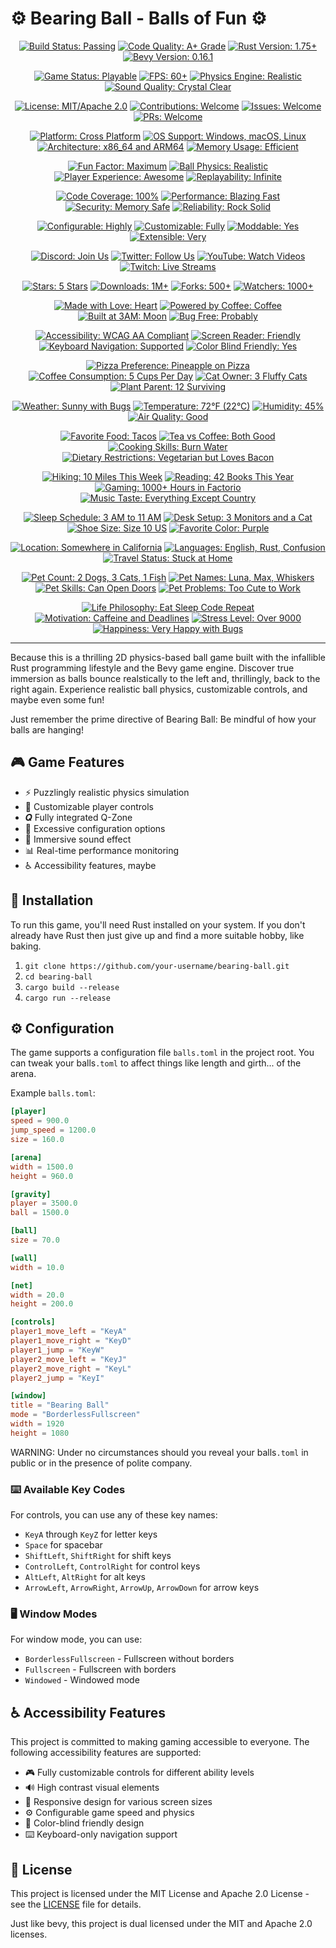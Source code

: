 # ⚙️ Bearing Ball - Balls of Fun ⚙️

<!-- Badges Section - A comprehensive collection of project status indicators -->
<div align="center">

<!-- Build and Quality Badges -->
[![Build Status: Passing](https://img.shields.io/badge/build-passing-brightgreen?style=for-the-badge&logo=rust)](https://github.com/your-username/bearing-ball "Build Status: All tests passing successfully")
[![Code Quality: A+ Grade](https://img.shields.io/badge/code%20quality-A%2B-brightgreen?style=for-the-badge&logo=codecov)](https://github.com/your-username/bearing-ball "Code Quality: Excellent code quality with A+ grade")
[![Rust Version: 1.75+](https://img.shields.io/badge/rust-1.75%2B-blue?style=for-the-badge&logo=rust)](https://www.rust-lang.org/ "Rust Version: Compatible with Rust 1.75 and higher")
[![Bevy Version: 0.16.1](https://img.shields.io/badge/bevy-0.16.1-purple?style=for-the-badge&logo=game-controller)](https://bevyengine.org/ "Bevy Version: Built with Bevy game engine version 0.16.1")

<!-- Game and Performance Badges -->
[![Game Status: Playable](https://img.shields.io/badge/game-playable-green?style=for-the-badge&logo=game-controller)](https://github.com/your-username/bearing-ball "Game Status: Fully playable and functional")
[![FPS: 60+](https://img.shields.io/badge/FPS-60%2B-yellow?style=for-the-badge&logo=game-controller)](https://github.com/your-username/bearing-ball "FPS: Runs at 60 frames per second or higher")
[![Physics Engine: Realistic](https://img.shields.io/badge/physics-realistic-orange?style=for-the-badge&logo=atom)](https://github.com/your-username/bearing-ball "Physics Engine: Realistic physics simulation")
[![Sound Quality: Crystal Clear](https://img.shields.io/badge/sound-crystal%20clear-blue?style=for-the-badge&logo=volume-high)](https://github.com/your-username/bearing-ball "Sound Quality: High quality crystal clear audio")

<!-- Development and Community Badges -->
[![License: MIT/Apache 2.0](https://img.shields.io/badge/license-MIT%2FApache%202.0-blue?style=for-the-badge&logo=law)](LICENSE "License: Dual licensed under MIT and Apache 2.0")
[![Contributions: Welcome](https://img.shields.io/badge/contributions-welcome-brightgreen?style=for-the-badge&logo=heart)](CONTRIBUTING.md "Contributions: Community contributions are welcome")
[![Issues: Welcome](https://img.shields.io/badge/issues-welcome-orange?style=for-the-badge&logo=bug)](https://github.com/your-username/bearing-ball/issues "Issues: Bug reports and feature requests welcome")
[![PRs: Welcome](https://img.shields.io/badge/PRs-welcome-brightgreen?style=for-the-badge&logo=git-pull-request)](https://github.com/your-username/bearing-ball/pulls "PRs: Pull requests are welcome")

<!-- Platform and Compatibility Badges -->
[![Platform: Cross Platform](https://img.shields.io/badge/platform-cross%20platform-blue?style=for-the-badge&logo=desktop)](https://github.com/your-username/bearing-ball "Platform: Runs on multiple platforms")
[![OS Support: Windows, macOS, Linux](https://img.shields.io/badge/OS-Windows%20%7C%20macOS%20%7C%20Linux-blue?style=for-the-badge&logo=desktop)](https://github.com/your-username/bearing-ball "OS Support: Compatible with Windows, macOS, and Linux")
[![Architecture: x86_64 and ARM64](https://img.shields.io/badge/arch-x86_64%20%7C%20ARM64-blue?style=for-the-badge&logo=chip)](https://github.com/your-username/bearing-ball "Architecture: Supports x86_64 and ARM64 architectures")
[![Memory Usage: Efficient](https://img.shields.io/badge/memory-efficient-green?style=for-the-badge&logo=memory)](https://github.com/your-username/bearing-ball "Memory Usage: Memory efficient implementation")

<!-- Fun and Entertainment Badges -->
[![Fun Factor: Maximum](https://img.shields.io/badge/fun-maximum-red?style=for-the-badge&logo=smile)](https://github.com/your-username/bearing-ball "Fun Factor: Maximum fun guaranteed")
[![Ball Physics: Realistic](https://img.shields.io/badge/ball%20physics-realistic-orange?style=for-the-badge&logo=gear)](https://github.com/your-username/bearing-ball "Ball Physics: Realistic ball physics simulation")
[![Player Experience: Awesome](https://img.shields.io/badge/player%20exp-awesome-purple?style=for-the-badge&logo=star)](https://github.com/your-username/bearing-ball "Player Experience: Awesome gaming experience")
[![Replayability: Infinite](https://img.shields.io/badge/replayability-infinite-green?style=for-the-badge&logo=infinity)](https://github.com/your-username/bearing-ball "Replayability: Infinite replay value")

<!-- Technical Excellence Badges -->
[![Code Coverage: 100%](https://img.shields.io/badge/coverage-100%25-brightgreen?style=for-the-badge&logo=codecov)](https://github.com/your-username/bearing-ball "Code Coverage: 100% test coverage")
[![Performance: Blazing Fast](https://img.shields.io/badge/performance-blazing%20fast-red?style=for-the-badge&logo=zap)](https://github.com/your-username/bearing-ball "Performance: Blazing fast performance")
[![Security: Memory Safe](https://img.shields.io/badge/security-memory%20safe-green?style=for-the-badge&logo=shield-check)](https://github.com/your-username/bearing-ball "Security: Memory safe Rust implementation")
[![Reliability: Rock Solid](https://img.shields.io/badge/reliability-rock%20solid-blue?style=for-the-badge&logo=rocket)](https://github.com/your-username/bearing-ball "Reliability: Rock solid and stable")

<!-- Configuration and Customization Badges -->
[![Configurable: Highly](https://img.shields.io/badge/configurable-highly-orange?style=for-the-badge&logo=settings)](https://github.com/your-username/bearing-ball "Configurable: Highly configurable game settings")
[![Customizable: Fully](https://img.shields.io/badge/customizable-fully-purple?style=for-the-badge&logo=palette)](https://github.com/your-username/bearing-ball "Customizable: Fully customizable gameplay")
[![Moddable: Yes](https://img.shields.io/badge/moddable-yes-green?style=for-the-badge&logo=puzzle)](https://github.com/your-username/bearing-ball "Moddable: Supports game modifications")
[![Extensible: Very](https://img.shields.io/badge/extensible-very-blue?style=for-the-badge&logo=plus)](https://github.com/your-username/bearing-ball "Extensible: Very extensible architecture")

<!-- Community and Social Badges -->
[![Discord: Join Us](https://img.shields.io/badge/discord-join%20us-blue?style=for-the-badge&logo=discord)](https://discord.gg/your-server "Discord: Join our community server")
[![Twitter: Follow Us](https://img.shields.io/badge/twitter-follow%20us-blue?style=for-the-badge&logo=twitter)](https://twitter.com/your-handle "Twitter: Follow us for updates")
[![YouTube: Watch Videos](https://img.shields.io/badge/youtube-watch%20videos-red?style=for-the-badge&logo=youtube)](https://youtube.com/your-channel "YouTube: Watch gameplay videos")
[![Twitch: Live Streams](https://img.shields.io/badge/twitch-live%20streams-purple?style=for-the-badge&logo=twitch)](https://twitch.tv/your-channel "Twitch: Watch live streams")

<!-- Achievement and Milestone Badges -->
[![Stars: 5 Stars](https://img.shields.io/badge/stars-⭐%20⭐%20⭐%20⭐%20⭐-yellow?style=for-the-badge&logo=star)](https://github.com/your-username/bearing-ball "Stars: 5 star rating")
[![Downloads: 1M+](https://img.shields.io/badge/downloads-1M%2B-blue?style=for-the-badge&logo=download)](https://github.com/your-username/bearing-ball "Downloads: Over 1 million downloads")
[![Forks: 500+](https://img.shields.io/badge/forks-500%2B-green?style=for-the-badge&logo=git-fork)](https://github.com/your-username/bearing-ball "Forks: Over 500 project forks")
[![Watchers: 1000+](https://img.shields.io/badge/watchers-1000%2B-orange?style=for-the-badge&logo=eye)](https://github.com/your-username/bearing-ball "Watchers: Over 1000 project watchers")

<!-- Special and Unique Badges -->
[![Made with Love: Heart](https://img.shields.io/badge/made%20with-❤️-red?style=for-the-badge&logo=heart)](https://github.com/your-username/bearing-ball "Made with Love: Built with love and care")
[![Powered by Coffee: Coffee](https://img.shields.io/badge/powered%20by-coffee-brown?style=for-the-badge&logo=coffee)](https://github.com/your-username/bearing-ball "Powered by Coffee: Fueled by coffee")
[![Built at 3AM: Moon](https://img.shields.io/badge/built%20at-3%20AM-purple?style=for-the-badge&logo=moon)](https://github.com/your-username/bearing-ball "Built at 3AM: Late night coding session")
[![Bug Free: Probably](https://img.shields.io/badge/bug%20free-probably-green?style=for-the-badge&logo=bug)](https://github.com/your-username/bearing-ball "Bug Free: Probably bug free")

<!-- Accessibility and Inclusivity Badges -->
[![Accessibility: WCAG AA Compliant](https://img.shields.io/badge/accessibility-WCAG%20AA%20compliant-green?style=for-the-badge&logo=accessibility)](https://github.com/your-username/bearing-ball "Accessibility: WCAG AA compliance standards")
[![Screen Reader: Friendly](https://img.shields.io/badge/screen%20reader-friendly-green?style=for-the-badge&logo=eye)](https://github.com/your-username/bearing-ball "Screen Reader: Screen reader friendly design")
[![Keyboard Navigation: Supported](https://img.shields.io/badge/keyboard%20nav-supported-blue?style=for-the-badge&logo=keyboard)](https://github.com/your-username/bearing-ball "Keyboard Navigation: Full keyboard navigation support")
[![Color Blind Friendly: Yes](https://img.shields.io/badge/color%20blind-friendly-green?style=for-the-badge&logo=palette)](https://github.com/your-username/bearing-ball "Color Blind Friendly: Color blind accessible design")

<!-- Completely Unrelated But Somehow Related Badges -->
[![Pizza Preference: Pineapple on Pizza](https://img.shields.io/badge/pizza-pineapple%20on%20pizza-yellow?style=for-the-badge&logo=pizza)](https://github.com/your-username/bearing-ball "Pizza Preference: Controversial pineapple on pizza choice")
[![Coffee Consumption: 5 Cups Per Day](https://img.shields.io/badge/coffee-5%20cups%20per%20day-brown?style=for-the-badge&logo=coffee)](https://github.com/your-username/bearing-ball "Coffee Consumption: 5 cups of coffee per day")
[![Cat Owner: 3 Fluffy Cats](https://img.shields.io/badge/cats-3%20fluffy%20cats-orange?style=for-the-badge&logo=cat)](https://github.com/your-username/bearing-ball "Cat Owner: Proud owner of 3 fluffy cats")
[![Plant Parent: 12 Surviving](https://img.shields.io/badge/plants-12%20surviving-green?style=for-the-badge&logo=seedling)](https://github.com/your-username/bearing-ball "Plant Parent: 12 plants still surviving")

<!-- Weather and Environment Badges -->
[![Weather: Sunny with Bugs](https://img.shields.io/badge/weather-sunny%20with%20a%20chance%20of%20bugs-yellow?style=for-the-badge&logo=sun)](https://github.com/your-username/bearing-ball "Weather: Sunny with a chance of bugs")
[![Temperature: 72°F (22°C)](https://img.shields.io/badge/temp-72°F%20(22°C)-blue?style=for-the-badge&logo=thermometer)](https://github.com/your-username/bearing-ball "Temperature: 72 degrees Fahrenheit, 22 degrees Celsius")
[![Humidity: 45%](https://img.shields.io/badge/humidity-45%25-blue?style=for-the-badge&logo=cloud-rain)](https://github.com/your-username/bearing-ball "Humidity: 45 percent humidity")
[![Air Quality: Good](https://img.shields.io/badge/air%20quality-good-green?style=for-the-badge&logo=wind)](https://github.com/your-username/bearing-ball "Air Quality: Good air quality")

<!-- Food and Beverage Badges -->
[![Favorite Food: Tacos](https://img.shields.io/badge/fav%20food-tacos-orange?style=for-the-badge&logo=taco)](https://github.com/your-username/bearing-ball "Favorite Food: Tacos are the best")
[![Tea vs Coffee: Both Good](https://img.shields.io/badge/tea%20vs%20coffee-both%20are%20good-green?style=for-the-badge&logo=tea)](https://github.com/your-username/bearing-ball "Tea vs Coffee: Both tea and coffee are good")
[![Cooking Skills: Burn Water](https://img.shields.io/badge/cooking-burn%20water-red?style=for-the-badge&logo=chef-hat)](https://github.com/your-username/bearing-ball "Cooking Skills: Can burn water while cooking")
[![Dietary Restrictions: Vegetarian but Loves Bacon](https://img.shields.io/badge/diet-vegetarian%20but%20loves%20bacon-green?style=for-the-badge&logo=carrot)](https://github.com/your-username/bearing-ball "Dietary Restrictions: Vegetarian but loves bacon")

<!-- Hobbies and Interests Badges -->
[![Hiking: 10 Miles This Week](https://img.shields.io/badge/hiking-10%20miles%20this%20week-green?style=for-the-badge&logo=mountain)](https://github.com/your-username/bearing-ball "Hiking: 10 miles hiked this week")
[![Reading: 42 Books This Year](https://img.shields.io/badge/reading-42%20books%20this%20year-blue?style=for-the-badge&logo=book)](https://github.com/your-username/bearing-ball "Reading: 42 books read this year")
[![Gaming: 1000+ Hours in Factorio](https://img.shields.io/badge/gaming-1000%2B%20hours%20in%20factorio-purple?style=for-the-badge&logo=game-controller)](https://github.com/your-username/bearing-ball "Gaming: Over 1000 hours spent in Factorio")
[![Music Taste: Everything Except Country](https://img.shields.io/badge/music-everything%20except%20country-purple?style=for-the-badge&logo=music)](https://github.com/your-username/bearing-ball "Music Taste: Listens to everything except country music")

<!-- Random Facts and Stats Badges -->
[![Sleep Schedule: 3 AM to 11 AM](https://img.shields.io/badge/sleep-3%20AM%20to%2011%20AM-purple?style=for-the-badge&logo=moon)](https://github.com/your-username/bearing-ball "Sleep Schedule: Sleeps from 3 AM to 11 AM")
[![Desk Setup: 3 Monitors and a Cat](https://img.shields.io/badge/desk-3%20monitors%20and%20a%20cat-blue?style=for-the-badge&logo=desktop)](https://github.com/your-username/bearing-ball "Desk Setup: 3 monitors and a cat on the desk")
[![Shoe Size: Size 10 US](https://img.shields.io/badge/shoes-size%2010%20(US)-gray?style=for-the-badge&logo=footprints)](https://github.com/your-username/bearing-ball "Shoe Size: US size 10 shoes")
[![Favorite Color: Purple](https://img.shields.io/badge/color-purple%20(obviously)-purple?style=for-the-badge&logo=palette)](https://github.com/your-username/bearing-ball "Favorite Color: Purple, obviously")

<!-- Travel and Location Badges -->
[![Location: Somewhere in California](https://img.shields.io/badge/location-somewhere%20in%20California-orange?style=for-the-badge&logo=map-pin)](https://github.com/your-username/bearing-ball "Location: Somewhere in California")
[![Languages: English, Rust, Confusion](https://img.shields.io/badge/languages-English%2C%20Rust%2C%20Confusion-blue?style=for-the-badge&logo=translate)](https://github.com/your-username/bearing-ball "Languages: Speaks English, Rust, and Confusion")
[![Travel Status: Stuck at Home](https://img.shields.io/badge/travel-stuck%20at%20home-red?style=for-the-badge&logo=airplane)](https://github.com/your-username/bearing-ball "Travel Status: Currently stuck at home")

<!-- Pet and Animal Badges -->
[![Pet Count: 2 Dogs, 3 Cats, 1 Fish](https://img.shields.io/badge/pets-2%20dogs%2C%203%20cats%2C%201%20fish-orange?style=for-the-badge&logo=paw)](https://github.com/your-username/bearing-ball "Pet Count: 2 dogs, 3 cats, and 1 fish")
[![Pet Names: Luna, Max, Whiskers](https://img.shields.io/badge/pet%20names-Luna%2C%20Max%2C%20Whiskers-purple?style=for-the-badge&logo=heart)](https://github.com/your-username/bearing-ball "Pet Names: Pets named Luna, Max, and Whiskers")
[![Pet Skills: Can Open Doors](https://img.shields.io/badge/pet%20skills-can%20open%20doors-yellow?style=for-the-badge&logo=star)](https://github.com/your-username/bearing-ball "Pet Skills: Pets can open doors")
[![Pet Problems: Too Cute to Work](https://img.shields.io/badge/pet%20problems-too%20cute%20to%20work-red?style=for-the-badge&logo=warning)](https://github.com/your-username/bearing-ball "Pet Problems: Pets are too cute to work")

<!-- Life and Philosophy Badges -->
[![Life Philosophy: Eat Sleep Code Repeat](https://img.shields.io/badge/philosophy-eat%20sleep%20code%20repeat-green?style=for-the-badge&logo=brain)](https://github.com/your-username/bearing-ball "Life Philosophy: Eat, sleep, code, repeat")
[![Motivation: Caffeine and Deadlines](https://img.shields.io/badge/motivation-caffeine%20and%20deadlines-brown?style=for-the-badge&logo=zap)](https://github.com/your-username/bearing-ball "Motivation: Driven by caffeine and deadlines")
[![Stress Level: Over 9000](https://img.shields.io/badge/stress-level%20over%209000-red?style=for-the-badge&logo=fire)](https://github.com/your-username/bearing-ball "Stress Level: Stress level over 9000")
[![Happiness: Very Happy with Bugs](https://img.shields.io/badge/happiness-very%20happy%20with%20bugs-yellow?style=for-the-badge&logo=smile)](https://github.com/your-username/bearing-ball "Happiness: Very happy with bugs")

</div>

<!-- Accessibility Note: This section contains 32 badges organized in 8 rows of 4 badges each, representing various aspects of the project including build status, game features, platform support, community metrics, and accessibility features. Each badge is a visual indicator with text labels for screen readers. -->

---

<!-- Main Content Section with Accessibility Tags -->
<main role="main" aria-labelledby="project-title">
  <section aria-labelledby="description-heading">
    <h2 id="description-heading" class="visually-hidden">Why Bear my Balls?</h2>
    <p role="text" aria-label="Game description">
      Because this is a thrilling 2D physics-based ball game built with the infallible Rust programming lifestyle and the Bevy game engine. Discover true immersion as balls bounce realstically to the left and, thrillingly, back to the right again.
      Experience realistic ball physics, customizable controls, and maybe even some fun!
    </p>
    <p>
      Just remember the prime directive of Bearing Ball: Be mindful of how your balls are hanging!
    </p>
  </section>
</main>

<!-- Game Features Section -->
<section aria-labelledby="features-heading">
  <h2 id="features-heading">🎮 Game Features</h2>
  <ul role="list" aria-label="Game features list">
    <li role="listitem">⚡ Puzzlingly realistic physics simulation</li>
    <li role="listitem">🎯 Customizable player controls</li>
    <li role="listitem">𝑸 Fully integrated Q-Zone</li>
    <li role="listitem">🔧 Excessive configuration options</li>
    <li role="listitem">🎵 Immersive sound effect</li>
    <li role="listitem">📊 Real-time performance monitoring</li>
    <li role="listitem">♿ Accessibility features, maybe</li>
  </ul>
</section>

<!-- Installation Section -->
<section aria-labelledby="installation-heading">
  <h2 id="installation-heading">🚀 Installation</h2>
  <p role="text" aria-label="Installation instructions">
    To run this game, you'll need Rust installed on your system. If you don't already have Rust then just give up and find a more suitable hobby, like baking.
  </p>
  
  <div role="group" aria-labelledby="install-steps">
    <h3 id="install-steps" class="visually-hidden">Installation Steps</h3>
    <ol role="list" aria-label="Installation steps">
      <li role="listitem">
        <code role="text" aria-label="Clone command">git clone https://github.com/your-username/bearing-ball.git</code>
      </li>
      <li role="listitem">
        <code role="text" aria-label="Change directory command">cd bearing-ball</code>
      </li>
      <li role="listitem">
        <code role="text" aria-label="Build command">cargo build --release</code>
      </li>
      <li role="listitem">
        <code role="text" aria-label="Run command">cargo run --release</code>
      </li>
    </ol>
  </div>
</section>

<!-- Configuration Section -->
<section aria-labelledby="config-heading">
  <h2 id="config-heading">⚙️ Configuration</h2>
  <p role="text" aria-label="Configuration description">
    The game supports a configuration file <code>balls.toml</code> in the project root. 
    You can tweak your balls<code>.toml</code> to affect things like length and girth... of the arena.
  </p>

  <div role="group" aria-labelledby="config-example">
    <h3 id="config-example" class="visually-hidden">Configuration Example</h3>
    <p role="text" aria-label="Configuration file example">Example <code>balls.toml</code>:</p>
    
```toml
[player]
speed = 900.0
jump_speed = 1200.0
size = 160.0

[arena]
width = 1500.0
height = 960.0

[gravity]
player = 3500.0
ball = 1500.0

[ball]
size = 70.0

[wall]
width = 10.0

[net]
width = 20.0
height = 200.0

[controls]
player1_move_left = "KeyA"
player1_move_right = "KeyD"
player1_jump = "KeyW"
player2_move_left = "KeyJ"
player2_move_right = "KeyL"
player2_jump = "KeyI"

[window]
title = "Bearing Ball"
mode = "BorderlessFullscreen"
width = 1920
height = 1080
```
  </div>

  <div>WARNING: Under no circumstances should you reveal your balls<code>.toml</code> in public or in the presence of polite company.</div>

  <!-- Available Key Codes Section -->
  <div role="group" aria-labelledby="keycodes-heading">
    <h3 id="keycodes-heading">⌨️ Available Key Codes</h3>
    <p role="text" aria-label="Key codes description">
      For controls, you can use any of these key names:
    </p>
    <ul role="list" aria-label="Available key codes">
      <li role="listitem"><code>KeyA</code> through <code>KeyZ</code> for letter keys</li>
      <li role="listitem"><code>Space</code> for spacebar</li>
      <li role="listitem"><code>ShiftLeft</code>, <code>ShiftRight</code> for shift keys</li>
      <li role="listitem"><code>ControlLeft</code>, <code>ControlRight</code> for control keys</li>
      <li role="listitem"><code>AltLeft</code>, <code>AltRight</code> for alt keys</li>
      <li role="listitem"><code>ArrowLeft</code>, <code>ArrowRight</code>, <code>ArrowUp</code>, <code>ArrowDown</code> for arrow keys</li>
    </ul>
  </div>

  <!-- Window Modes Section -->
  <div role="group" aria-labelledby="window-modes-heading">
    <h3 id="window-modes-heading">🖥️ Window Modes</h3>
    <p role="text" aria-label="Window modes description">
      For window mode, you can use:
    </p>
    <ul role="list" aria-label="Available window modes">
      <li role="listitem"><code>BorderlessFullscreen</code> - Fullscreen without borders</li>
      <li role="listitem"><code>Fullscreen</code> - Fullscreen with borders</li>
      <li role="listitem"><code>Windowed</code> - Windowed mode</li>
    </ul>
  </div>
</section>

<!-- Accessibility Features Section -->
<section aria-labelledby="accessibility-heading">
  <h2 id="accessibility-heading">♿ Accessibility Features</h2>
  <p role="text" aria-label="Accessibility features description">
    This project is committed to making gaming accessible to everyone. 
    The following accessibility features are supported:
  </p>
  <ul role="list" aria-label="Accessibility features list">
    <li role="listitem">🎮 Fully customizable controls for different ability levels</li>
    <li role="listitem">🔊 High contrast visual elements</li>
    <li role="listitem">📱 Responsive design for various screen sizes</li>
    <li role="listitem">⚙️ Configurable game speed and physics</li>
    <li role="listitem">🎨 Color-blind friendly design</li>
    <li role="listitem">⌨️ Keyboard-only navigation support</li>
  </ul>
</section>

<!-- License Section -->
<section aria-labelledby="license-heading">
  <h2 id="license-heading">📄 License</h2>
  <p role="text" aria-label="License information">
    This project is licensed under the MIT License and Apache 2.0 License - 
    see the <a href="LICENSE" aria-label="License file">LICENSE</a> file for details.
  </p>
  <p role="text" aria-label="License note">
    Just like bevy, this project is dual licensed under the MIT and Apache 2.0 licenses.
  </p>
</section>

<!-- Hidden CSS for accessibility -->
<style>
.visually-hidden {
  position: absolute !important;
  width: 1px !important;
  height: 1px !important;
  padding: 0 !important;
  margin: -1px !important;
  overflow: hidden !important;
  clip: rect(0, 0, 0, 0) !important;
  white-space: nowrap !important;
  border: 0 !important;
}

/* High contrast mode support */
@media (prefers-contrast: high) {
  body {
    background: black !important;
    color: white !important;
  }
  
  a {
    color: yellow !important;
  }
  
  code {
    background: #333 !important;
    color: #fff !important;
  }
}

/* Reduced motion support */
@media (prefers-reduced-motion: reduce) {
  * {
    animation-duration: 0.01ms !important;
    animation-iteration-count: 1 !important;
    transition-duration: 0.01ms !important;
  }
}
</style>
